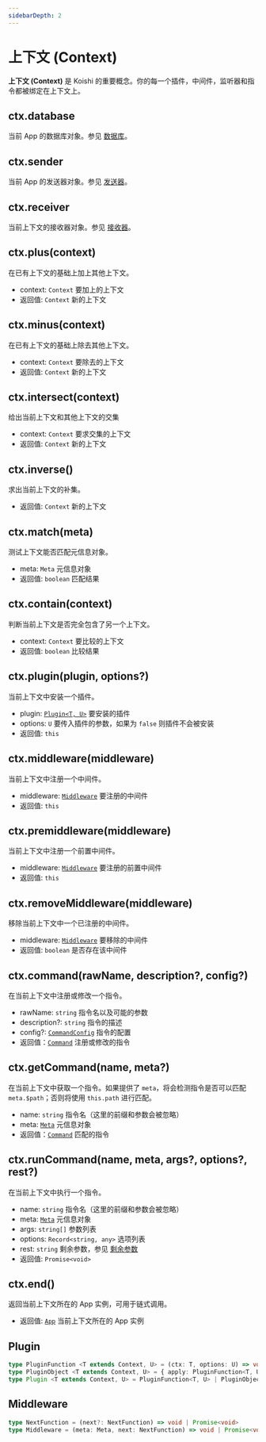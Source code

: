 ```yaml
---
sidebarDepth: 2
---
```


# 上下文 (Context)

**上下文 (Context)** 是 Koishi 的重要概念。你的每一个插件，中间件，监听器和指令都被绑定在上下文上。

## ctx.database

当前 App 的数据库对象。参见 [数据库](./database.md)。

## ctx.sender

当前 App 的发送器对象。参见 [发送器](./sender.md)。

## ctx.receiver

当前上下文的接收器对象。参见 [接收器](./receiver.md)。

## ctx.plus(context)

在已有上下文的基础上加上其他上下文。

- context: `Context` 要加上的上下文
- 返回值: `Context` 新的上下文

## ctx.minus(context)

在已有上下文的基础上除去其他上下文。

- context: `Context` 要除去的上下文
- 返回值: `Context` 新的上下文

## ctx.intersect(context)

给出当前上下文和其他上下文的交集

- context: `Context` 要求交集的上下文
- 返回值: `Context` 新的上下文

## ctx.inverse()

求出当前上下文的补集。

- 返回值: `Context` 新的上下文

## ctx.match(meta)

测试上下文能否匹配元信息对象。

- meta: `Meta` 元信息对象
- 返回值: `boolean` 匹配结果

## ctx.contain(context)

判断当前上下文是否完全包含了另一个上下文。

- context: `Context` 要比较的上下文
- 返回值: `boolean` 比较结果

## ctx.plugin(plugin, options?)

当前上下文中安装一个插件。

- plugin: [`Plugin<T, U>`](#plugin) 要安装的插件
- options: `U` 要传入插件的参数，如果为 `false` 则插件不会被安装
- 返回值: `this`

## ctx.middleware(middleware)

当前上下文中注册一个中间件。

- middleware: [`Middleware`](#middleware) 要注册的中间件
- 返回值: `this`

## ctx.premiddleware(middleware)

当前上下文中注册一个前置中间件。

- middleware: [`Middleware`](#middleware) 要注册的前置中间件
- 返回值: `this`

## ctx.removeMiddleware(middleware)

移除当前上下文中一个已注册的中间件。

- middleware: [`Middleware`](#middleware) 要移除的中间件
- 返回值: `boolean` 是否存在该中间件

## ctx.command(rawName, description?, config?)

在当前上下文中注册或修改一个指令。

- rawName: `string` 指令名以及可能的参数
- description?: `string` 指令的描述
- config?: [`CommandConfig`](../guide/command-system.md#commandconfig-对象) 指令的配置
- 返回值：[`Command`](./command.md) 注册或修改的指令

## ctx.getCommand(name, meta?)

在当前上下文中获取一个指令。如果提供了 `meta`，将会检测指令是否可以匹配 `meta.$path`；否则将使用 `this.path` 进行匹配。

- name: `string` 指令名（这里的前缀和参数会被忽略）
- meta: [`Meta`](../guide/receive-and-send.md#深入-meta-对象) 元信息对象
- 返回值：[`Command`](./command.md) 匹配的指令

## ctx.runCommand(name, meta, args?, options?, rest?)

在当前上下文中执行一个指令。

- name: `string` 指令名（这里的前缀和参数会被忽略）
- meta: [`Meta`](../guide/receive-and-send.md#深入-meta-对象) 元信息对象
- args: `string[]` 参数列表
- options: `Record<string, any>` 选项列表
- rest: `string` 剩余参数，参见 [剩余参数](../guide/command-system.md#剩余参数)
- 返回值: `Promise<void>`

## ctx.end()

返回当前上下文所在的 App 实例，可用于链式调用。

- 返回值: [`App`](./app.md) 当前上下文所在的 App 实例

## Plugin

```ts
type PluginFunction <T extends Context, U> = (ctx: T, options: U) => void
type PluginObject <T extends Context, U> = { apply: PluginFunction<T, U> }
type Plugin <T extends Context, U> = PluginFunction<T, U> | PluginObject<T, U>
```

## Middleware

```ts
type NextFunction = (next?: NextFunction) => void | Promise<void>
type Middleware = (meta: Meta, next: NextFunction) => void | Promise<void>
```
